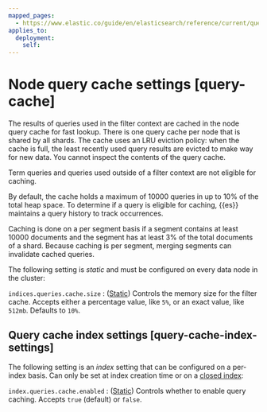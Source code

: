 ```yaml
---
mapped_pages:
  - https://www.elastic.co/guide/en/elasticsearch/reference/current/query-cache.html
applies_to:
  deployment:
    self:
---
```


# Node query cache settings [query-cache]

The results of queries used in the filter context are cached in the node query cache for fast lookup. There is one query cache per node that is shared by all shards. The cache uses an LRU eviction policy: when the cache is full, the least recently used query results are evicted to make way for new data. You cannot inspect the contents of the query cache.

Term queries and queries used outside of a filter context are not eligible for caching.

By default, the cache holds a maximum of 10000 queries in up to 10% of the total heap space. To determine if a query is eligible for caching, {{es}} maintains a query history to track occurrences.

Caching is done on a per segment basis if a segment contains at least 10000 documents and the segment has at least 3% of the total documents of a shard. Because caching is per segment, merging segments can invalidate cached queries.

The following setting is *static* and must be configured on every data node in the cluster:

`indices.queries.cache.size`
:   ([Static](docs-content://deploy-manage/deploy/self-managed/configure-elasticsearch.md#static-cluster-setting)) Controls the memory size for the filter cache. Accepts either a percentage value, like `5%`, or an exact value, like `512mb`. Defaults to `10%`.

## Query cache index settings [query-cache-index-settings]

The following setting is an *index* setting that can be configured on a per-index basis. Can only be set at index creation time or on a [closed index](https://www.elastic.co/docs/api/doc/elasticsearch/operation/operation-indices-open):

`index.queries.cache.enabled`
:   ([Static](/reference/elasticsearch/index-settings/index.md)) Controls whether to enable query caching. Accepts `true` (default) or `false`.


